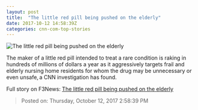 ```yaml
---
layout: post
title:  "The little red pill being pushed on the elderly"
date: 2017-10-12 14:58:39Z
categories: cnn-com-top-stories
---
```


![The little red pill being pushed on the elderly](http://i2.cdn.cnn.com/cnnnext/dam/assets/170913143725-nuedexta-pill-pattern-3-super-tease.jpg)

The maker of a little red pill intended to treat a rare condition is raking in hundreds of millions of dollars a year as it aggressively targets frail and elderly nursing home residents for whom the drug may be unnecessary or even unsafe, a CNN investigation has found.


Full story on F3News: [The little red pill being pushed on the elderly](http://www.f3nws.com/n/MWKuJJ)

> Posted on: Thursday, October 12, 2017 2:58:39 PM
